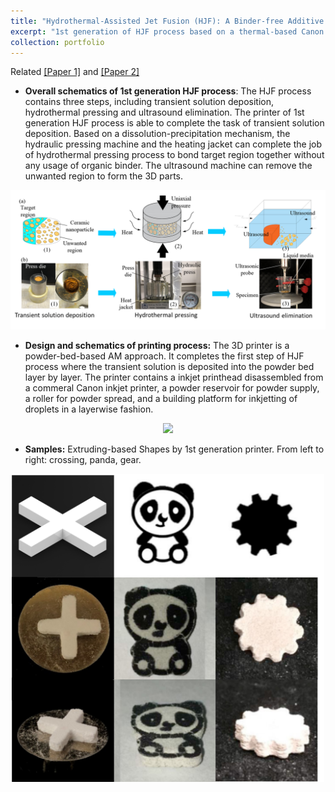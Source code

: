 ```yaml
---
title: "Hydrothermal-Assisted Jet Fusion (HJF): A Binder-free Additive Manufacturing Approach for Ceramics - 1st Generation [Click for detail]"
excerpt: "1st generation of HJF process based on a thermal-based Canon inkjet cartridge. Related [[Paper 1]](https://fanfeiuiowa.github.io/files/Fei2020_Article_Hydrothermal-AssistedTransient.pdf) and [[Paper 2]](https://fanfeiuiowa.github.io/files/manu_143_5_051001.pdf)<br/><img src='/images/1st_gen_schematics.png' width='600'/>"
collection: portfolio
---
```

Related [[Paper 1]](https://fanfeiuiowa.github.io/files/Fei2020_Article_Hydrothermal-AssistedTransient.pdf) and [[Paper 2]](https://fanfeiuiowa.github.io/files/manu_143_5_051001.pdf)<br/>

* **Overall schematics of 1st generation HJF process**: The HJF process contains three steps, including transient solution deposition, hydrothermal pressing and ultrasound elimination. The printer of 1st generation HJF process is able to complete the task of transient solution deposition. Based on a dissolution-precipitation mechanism, the hydraulic pressing machine and the heating jacket can complete the job of hydrothermal pressing process to bond target region together without any usage of organic binder. The ultrasound machine can remove the unwanted region to form the 3D parts.

<p align="center">
  <img src='/images/1st_gen_overall_schematics.png' width="800">
</p>

* **Design and schematics of printing process:** The 3D printer is a powder-bed-based AM approach. It completes the first step of HJF process where the transient solution is deposited into the powder bed layer by layer. The printer contains a inkjet printhead disassembled from a commeral Canon inkjet printer, a powder reservoir for powder supply, a roller for powder spread, and a building platform for inkjetting of droplets in a layerwise fashion.

<p align="center">
  <img src='/images/1st_gen_schematics.png'>
</p>


* **Samples:** Extruding-based Shapes by 1st generation printer. From left to right: crossing, panda, gear.

<p align="center">
  <img src='/images/1st_gen_samples.jpg' width="500">
</p>



